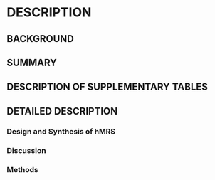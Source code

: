 # DESCRIPTION

## BACKGROUND

## SUMMARY

## DESCRIPTION OF SUPPLEMENTARY TABLES

## DETAILED DESCRIPTION

### Design and Synthesis of hMRS

### Discussion

### Methods

